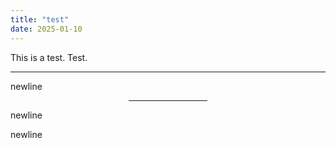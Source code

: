 ```yaml
---
title: "test"
date: 2025-01-10
---
```


This is a test. Test.

---


newline

<hr style="width: 25%; margin: 0 auto;">

newline

newline


